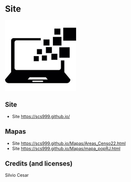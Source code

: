 # Site
![Preview](Img_01.jpg)
## Site
- Site https://scs999.github.io/
## Mapas
- Site https://scs999.github.io/Mapas/Areas_Censo22.html
- Site https://scs999.github.io/Mapas/mapa_popRJ.html
## Credits (and licenses)
Silvio Cesar
